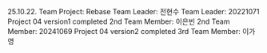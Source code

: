 25.10.22. Team Project: Rebase
Team Leader: 전현수
Team Leader: 20221071
Project 04 version1 completed
2nd Team Member: 이은빈
2nd Team Member: 20241069
Project 04 version2 completed
3rd Team Member: 이가영